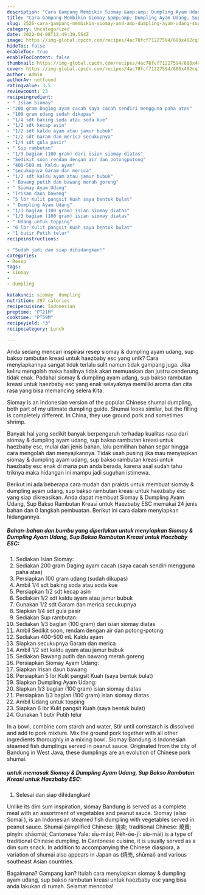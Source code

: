 ```yaml
---
description: "Cara Gampang Membikin Siomay &amp;amp; Dumpling Ayam Udang, Sup Bakso Rambutan Kreasi untuk Haezbaby ESC yang Lezat Sekali"
title: "Cara Gampang Membikin Siomay &amp;amp; Dumpling Ayam Udang, Sup Bakso Rambutan Kreasi untuk Haezbaby ESC yang Lezat Sekali"
slug: 2526-cara-gampang-membikin-siomay-and-amp-dumpling-ayam-udang-sup-bakso-rambutan-kreasi-untuk-haezbaby-esc-yang-lezat-sekali
category: Uncategorized
date: 2022-04-08T12:49:39.554Z
image: https://img-global.cpcdn.com/recipes/4ac78fcf71227594/680x482cq70/siomay-dumpling-ayam-udang-sup-bakso-rambutan-kreasi-untuk-haezbaby-esc-foto-resep-utama.jpg
hideToc: false
enableToc: true
enableTocContent: false
thumbnail: https://img-global.cpcdn.com/recipes/4ac78fcf71227594/680x482cq70/siomay-dumpling-ayam-udang-sup-bakso-rambutan-kreasi-untuk-haezbaby-esc-foto-resep-utama.jpg
cover: https://img-global.cpcdn.com/recipes/4ac78fcf71227594/680x482cq70/siomay-dumpling-ayam-udang-sup-bakso-rambutan-kreasi-untuk-haezbaby-esc-foto-resep-utama.jpg
author: Admin
authorAv: notfound
ratingvalue: 3.5
reviewcount: 23
recipeingredient:
- " Isian Siomay"
- "200 gram Daging ayam cacah saya cacah sendiri mengguna paha atas"
- "100 gram udang sudah dikupas"
- "1/4 sdt baking soda atau soda kue"
- "1/2 sdt kecap asin"
- "1/2 sdt kaldu ayam atau jamur bubuk"
- "1/2 sdt Garam dan merica secukupnya"
- "1/4 sdt gula pasir"
- " Sup rambutan"
- "1/3 bagian (100 gram) dari isian siomay diatas"
- "Sedikit soon rendam dengan air dan potongpotong"
- "400-500 mL Kaldu ayam"
- "secukupnya Garam dan merica"
- "1/2 sdt kaldu ayam atau jamur bubuk"
- " Bawang putih dan bawang merah goreng"
- " Siomay Ayam Udang"
- "Irisan daun bawang"
- "5 lbr Kulit pangsit Kuah saya bentuk bulat"
- " Dumpling Ayam Udang"
- "1/3 bagian (100 gram) isian siomay diatas"
- "1/3 bagian (100 gram) isian siomay diatas"
- " Udang untuk topping"
- "6 lbr Kulit pangsit Kuah saya bentuk bulat"
- "1 butir Putih telur"
recipeinstructions:

- "Sudah jadi dan siap dihidangkan!"
categories:
- Resep
tags:
- siomay
- 
- dumpling

katakunci: siomay  dumpling 
nutrition: 297 calories
recipecuisine: Indonesian
preptime: "PT21M"
cooktime: "PT59M"
recipeyield: "3"
recipecategory: Lunch

---
```





Anda sedang mencari inspirasi resep siomay &amp; dumpling ayam udang, sup bakso rambutan kreasi untuk haezbaby esc yang unik? Cara menyiapkannya sangat tidak terlalu sulit namun tidak gampang juga. Jika keliru mengolah maka hasilnya tidak akan memuaskan dan justru cenderung tidak enak. Padahal siomay &amp; dumpling ayam udang, sup bakso rambutan kreasi untuk haezbaby esc yang enak selayaknya memiliki aroma dan cita rasa yang bisa memancing selera Kita.





Siomay is an Indonesian version of the popular Chinese shumai dumpling, both part of my ultimate dumpling guide. Shumai looks similar, but the filling is completely different. In China, they use ground pork and sometimes shrimp.

Banyak hal yang sedikit banyak berpengaruh terhadap kualitas rasa dari siomay &amp; dumpling ayam udang, sup bakso rambutan kreasi untuk haezbaby esc, mulai dari jenis bahan, lalu pemilihan bahan segar hingga cara mengolah dan menyajikannya. Tidak usah pusing jika mau menyiapkan siomay &amp; dumpling ayam udang, sup bakso rambutan kreasi untuk haezbaby esc enak di mana pun anda berada, karena asal sudah tahu triknya maka hidangan ini mampu jadi suguhan istimewa.






Berikut ini ada beberapa cara mudah dan praktis untuk membuat siomay &amp; dumpling ayam udang, sup bakso rambutan kreasi untuk haezbaby esc yang siap dikreasikan. Anda dapat membuat Siomay &amp; Dumpling Ayam Udang, Sup Bakso Rambutan Kreasi untuk Haezbaby ESC memakai 24 jenis bahan dan 0 langkah pembuatan. Berikut ini cara dalam menyiapkan hidangannya.

<!--inarticleads1-->

##### Bahan-bahan dan bumbu yang diperlukan untuk menyiapkan Siomay &amp; Dumpling Ayam Udang, Sup Bakso Rambutan Kreasi untuk Haezbaby ESC:

1. Sediakan  Isian Siomay:
1. Sediakan 200 gram Daging ayam cacah (saya cacah sendiri mengguna paha atas)
1. Persiapkan 100 gram udang (sudah dikupas)
1. Ambil 1/4 sdt baking soda atau soda kue
1. Persiapkan 1/2 sdt kecap asin
1. Sediakan 1/2 sdt kaldu ayam atau jamur bubuk
1. Gunakan 1/2 sdt Garam dan merica secukupnya
1. Siapkan 1/4 sdt gula pasir
1. Sediakan  Sup rambutan:
1. Sediakan 1/3 bagian (100 gram) dari isian siomay diatas
1. Ambil Sedikit soon, rendam dengan air dan potong-potong
1. Sediakan 400-500 mL Kaldu ayam
1. Siapkan secukupnya Garam dan merica
1. Ambil 1/2 sdt kaldu ayam atau jamur bubuk
1. Sediakan  Bawang putih dan bawang merah goreng
1. Persiapkan  Siomay Ayam Udang:
1. Siapkan Irisan daun bawang
1. Persiapkan 5 lbr Kulit pangsit Kuah (saya bentuk bulat)
1. Siapkan  Dumpling Ayam Udang:
1. Siapkan 1/3 bagian (100 gram) isian siomay diatas
1. Persiapkan 1/3 bagian (100 gram) isian siomay diatas
1. Ambil  Udang untuk topping
1. Siapkan 6 lbr Kulit pangsit Kuah (saya bentuk bulat)
1. Gunakan 1 butir Putih telur


In a bowl, combine corn starch and water, Stir until cornstarch is dissolved and add to pork mixture. Mix the ground pork together with all other ingredients thoroughly in a mixing bowl. Siomay Bandung is Indonesian steamed fish dumplings served in peanut sauce. Originated from the city of Bandung in West Java, these dumplings are an evolution of Chinese pork shumai. 

<!--inarticleads2-->

#####  untuk memasak Siomay &amp; Dumpling Ayam Udang, Sup Bakso Rambutan Kreasi untuk Haezbaby ESC:


1. Selesai dan siap dihidangkan!

Unlike its dim sum inspiration, siomay Bandung is served as a complete meal with an assortment of vegetables and peanut sauce. Siomay (also Somai ), is an Indonesian steamed fish dumpling with vegetables served in peanut sauce. Shumai (simplified Chinese: 烧卖; traditional Chinese: 燒賣; pinyin: shāomài; Cantonese Yale: sīu-máai; Pe̍h-ōe-jī: sio-māi) is a type of traditional Chinese dumpling. In Cantonese cuisine, it is usually served as a dim sum snack. In addition to accompanying the Chinese diaspora, a variation of shumai also appears in Japan as (焼売, shūmai) and various southeast Asian countries. 

Bagaimana? Gampang kan? Itulah cara menyiapkan siomay &amp; dumpling ayam udang, sup bakso rambutan kreasi untuk haezbaby esc yang bisa anda lakukan di rumah. Selamat mencoba!
